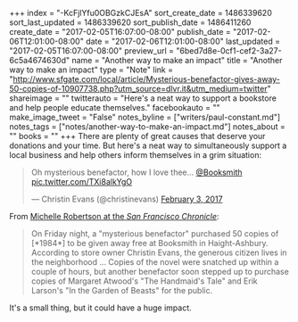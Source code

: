 +++
index = "-KcFjlYfu0OBGzkCJEsA"
sort_create_date = 1486339620
sort_last_updated = 1486339620
sort_publish_date = 1486411260
create_date = "2017-02-05T16:07:00-08:00"
publish_date = "2017-02-06T12:01:00-08:00"
date = "2017-02-06T12:01:00-08:00"
last_updated = "2017-02-05T16:07:00-08:00"
preview_url = "6bed7d8e-0cf1-cef2-3a27-6c5a4674630d"
name = "Another way to make an impact"
title = "Another way to make an impact"
type = "Note"
link = "http://www.sfgate.com/local/article/Mysterious-benefactor-gives-away-50-copies-of-10907738.php?utm_source=dlvr.it&utm_medium=twitter"
shareimage = ""
twitterauto = "Here's a neat way to support a bookstore and help people educate themselves."
facebookauto = ""
make_image_tweet = "False"
notes_byline = ["writers/paul-constant.md"]
notes_tags = ["notes/another-way-to-make-an-impact.md"]
notes_about = ""
books = ""
+++
There are plenty of great causes that deserve your donations and your time. But here's a neat way to simultaneously support a local business and help others inform themselves in a grim situation:

<blockquote class="twitter-tweet" data-lang="en"><p lang="en" dir="ltr">Oh mysterious benefactor, how I love thee... <a href="https://twitter.com/Booksmith">@Booksmith</a> <a href="https://t.co/TXi8alkYgO">pic.twitter.com/TXi8alkYgO</a></p>&mdash; Christin Evans (@christinevans) <a href="https://twitter.com/christinevans/status/827618857149816832">February 3, 2017</a></blockquote>

From [Michelle Robertson at the *San Francisco Chronicle*](http://www.sfgate.com/local/article/Mysterious-benefactor-gives-away-50-copies-of-10907738.php?utm_source=dlvr.it&utm_medium=twitter):

<blockquote>On Friday night, a "mysterious benefactor" purchased 50 copies of [*1984*] to be given away free at Booksmith in Haight-Ashbury. According to store owner Christin Evans, the generous citizen lives in the neighborhood ... Copies of the novel were snatched up within a couple of hours, but another benefactor soon stepped up to purchase copies of Margaret Atwood's "The Handmaid's Tale" and Erik Larson's "In the Garden of Beasts" for the public. </blockquote>

It's a small thing, but it could have a huge impact.
